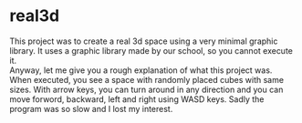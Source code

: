 # real3d
This project was to create a real 3d space using a very minimal graphic library. It uses a graphic library made by our school, so you cannot execute it.  
Anyway, let me give you a rough explanation of what this project was.  
When executed, you see a space with randomly placed cubes with same sizes. With arrow keys, you can turn around in any direction and you can move forword, backward, left and right using WASD keys.
Sadly the program was so slow and I lost my interest.
